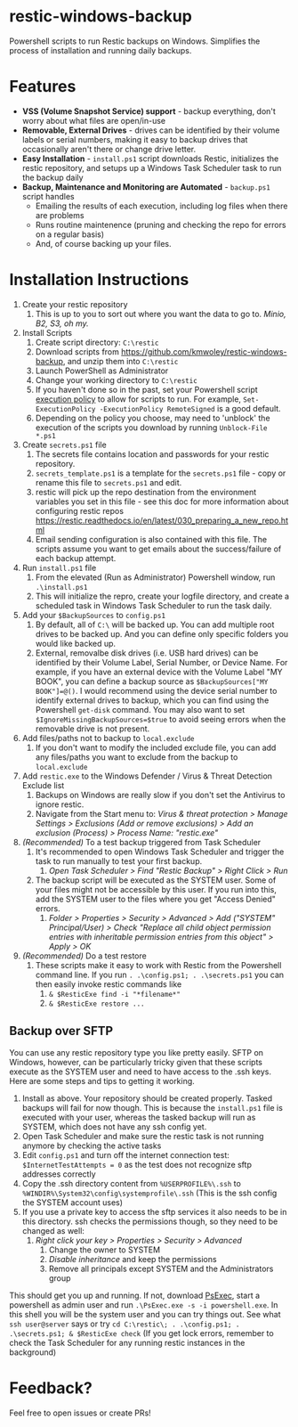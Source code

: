 # restic-windows-backup
Powershell scripts to run Restic backups on Windows.
Simplifies the process of installation and running daily backups.

# Features
* **VSS (Volume Snapshot Service) support** - backup everything, don't worry about what files are open/in-use
* **Removable, External Drives** - drives can be identified by their volume labels or serial numbers, making it easy to backup drives that occasionally aren't there or change drive letter.
* **Easy Installation** - `install.ps1` script downloads Restic, initializes the restic repository, and setups up a Windows Task Scheduler task to run the backup daily
* **Backup, Maintenance and Monitoring are Automated** - `backup.ps1` script handles
  * Emailing the results of each execution, including log files when there are problems
  * Runs routine maintenence (pruning and checking the repo for errors on a regular basis)
  * And, of course backing up your files.
  
# Installation Instructions

1. Create your restic repository
   1. This is up to you to sort out where you want the data to go to. *Minio, B2, S3, oh my.*
1. Install Scripts
   1. Create script directory: `C:\restic`
   1. Download scripts from https://github.com/kmwoley/restic-windows-backup, and unzip them into `C:\restic`
   1. Launch PowerShell as Administrator
   1. Change your working directory to `C:\restic`
   1. If you haven't done so in the past, set your Powershell script [execution policy](https://docs.microsoft.com/en-us/powershell/module/microsoft.powershell.core/about/about_execution_policies?view=powershell-7.1) to allow for scripts to run. For example, `Set-ExecutionPolicy -ExecutionPolicy RemoteSigned` is a good default.
   1. Depending on the policy you choose, may need to 'unblock' the execution of the scripts you download by running `Unblock-File *.ps1`
1. Create `secrets.ps1` file
   1. The secrets file contains location and passwords for your restic repository.
   1. `secrets_template.ps1` is a template for the `secrets.ps1` file - copy or rename this file to `secrets.ps1` and edit.
   1. restic will pick up the repo destination from the environment variables you set in this file - see this doc for more information about configuring restic repos https://restic.readthedocs.io/en/latest/030_preparing_a_new_repo.html
   1. Email sending configuration is also contained with this file. The scripts assume you want to get emails about the success/failure of each backup attempt.
1. Run `install.ps1` file
   1. From the elevated (Run as Administrator) Powershell window, run `.\install.ps1`
   1. This will initialize the repro, create your logfile directory, and create a scheduled task in Windows Task Scheduler to run the task daily.
1. Add your `$BackupSources` to `config.ps1`
   1. By default, all of `C:\` will be backed up. You can add multiple root drives to be backed up. And you can define only specific folders you would like backed up.
   1. External, removalbe disk drives (i.e. USB hard drives) can be identified by their Volume Label, Serial Number, or Device Name. For example, if you have an external device with the Volume Label "MY BOOK", you can define a backup source as `$BackupSources["MY BOOK"]=@()`. I would recommend using the device serial number to identify external drives to backup, which you can find using the Powershell `get-disk` command. You may also want to set `$IgnoreMissingBackupSources=$true` to avoid seeing errors when the removable drive is not present.
1. Add files/paths not to backup to `local.exclude`
   1. If you don't want to modify the included exclude file, you can add any files/paths you want to exclude from the backup to `local.exclude`
1. Add `restic.exe` to the Windows Defender / Virus & Threat Detection Exclude list
   1. Backups on Windows are really slow if you don't set the Antivirus to ignore restic.
   1. Navigate from the Start menu to: *Virus & threat protection > Manage Settings > Exclusions (Add or remove exclusions) > Add an exclusion (Process) > Process Name: "restic.exe"*
1. *(Recommended)* To a test backup triggered from Task Scheduler
   1. It's recommended to open Windows Task Scheduler and trigger the task to run manually to test your first backup.
      1. *Open Task Scheduler > Find "Restic Backup" > Right Click > Run*
   1. The backup script will be executed as the SYSTEM user. Some of your files might not be accessible by this user. If you run into this, add the SYSTEM user to the files where you get "Access Denied" errors.
      1. *Folder > Properties > Security > Advanced > Add ("SYSTEM" Principal/User) > Check "Replace all child object permission entries with inheritable permission entries from this object" > Apply > OK*
1. *(Recommended)* Do a test restore
   1. These scripts make it easy to work with Restic from the Powershell command line. If you run `. .\config.ps1; . .\secrets.ps1` you can then easily invoke restic commands like 
      1. `& $ResticExe find -i "*filename*"`
      1. `& $ResticExe restore ...`

## Backup over SFTP

You can use any restic repository type you like pretty easily. SFTP on Windows, however, can be particularly tricky given that these scripts execute as the SYSTEM user and need to have access to the .ssh keys. Here are some steps and tips to getting it working.

1. Install as above. Your repository should be created properly. Tasked backups will fail for now though. This is because the `install.ps1` file is executed with your user, whereas the tasked backup will run as SYSTEM, which does not have any ssh config yet.
1. Open Task Scheduler and make sure the restic task is not running anymore by checking the active tasks
1. Edit `config.ps1` and turn off the internet connection test: `$InternetTestAttempts = 0` as the test does not recognize sftp addresses correctly
1. Copy the .ssh directory content from `%USERPROFILE%\.ssh` to `%WINDIR%\System32\config\systemprofile\.ssh` (This is the ssh config the SYSTEM account uses)
1. If you use a private key to access the sftp services it also needs to be in this directory. ssh checks the permissions though, so they need to be changed as well:
	1. *Right click your key > Properties > Security > Advanced*
		1. Change the owner to SYSTEM
		1. *Disable inheritance* and keep the permissions
		1. Remove all principals except SYSTEM and the Administrators group 

This should get you up and running. If not, download [PsExec](https://docs.microsoft.com/en-us/sysinternals/downloads/psexec), start a powershell as admin user and run `.\PsExec.exe -s -i powershell.exe`. In this shell you will be the system user and you can try things out. See what `ssh user@server` says or try `cd C:\restic\; . .\config.ps1; . .\secrets.ps1; & $ResticExe check` (If you get lock errors, remember to check the Task Scheduler for any running restic instances in the background) 

# Feedback?
Feel free to open issues or create PRs!
